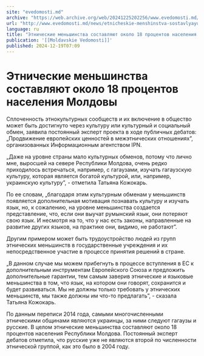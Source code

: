 ```yaml
---
site: "evedomosti.md"
archive: "https://web.archive.org/web/20241225202256/www.evedomosti.md/news/etnicheskie-menshinstva-sostavlyayut-okolo-18-procentov-nase"
url: "http://www.evedomosti.md/news/etnicheskie-menshinstva-sostavlyayut-okolo-18-procentov-nase"
language: ru
title: "Этнические меньшинства составляют около 18 процентов населения Молдовы"
publication: '[[Moldavskie Vedomosti]]'
published: 2024-12-19T07:09
---
```


# Этнические меньшинства составляют около 18 процентов населения Молдовы

Сплоченность этнокультурных сообществ и их включение в общество может быть достигнуто через культуру или культурный и социальный обмен, заявила постоянный эксперт проекта в ходе публичных дебатов: „Продвижение европейских ценностей в межэтнических отношениях”, организованных Информационным агентством IPN.

„Даже на уровне страны мало культурных обменов, потому что лично мне, выросшей на севере Республики Молдова, очень редко приходилось встречаться, например, с гагаузами, изучать гагаузскую культуру, которая является богатой культурой, или, например, украинскую культуру”, - отметила Татьяна Кожокарь.

По ее словам, „благодаря этим культурным обменам у меньшинств появляется дополнительная мотивация познавать культуру и изучать язык, но, к сожалению, на уровне меньшинства создается представление, что, если они выучат румынский язык, они потеряют свою язык. И несмотря на то, что у нас есть законы, направленные на развитие других языков, на практике они, видимо, не работают”.

Другим примером может быть трудоустройство людей из групп этнических меньшинств в государственные учреждения и их непосредственное участие в процессе принятия решений в стране.

„В данном случае мы можем прибегнуть в процессе вступления в ЕС к дополнительным инструментам Европейского Союза и предложить дополнительные гарантии, тем самым заверив этнические и языковые меньшинства в том, что язык, на котором они говорят, сохранится и будет развиваться. Мы не должны только требовать у этнических меньшинств, мы также должны им что-то предлагать”, - сказала Татьяна Кожокарь.

По данным переписи 2014 года, самыми многочисленными этническими общинами являются украинцы, за ними следуют гагаузы и русские. В целом этнические меньшинства составляют около 18 процентов населения Республики Молдова. Постоянный эксперт дебатов отметила, что русские уже не являются второй по численности этнической группой, как это было в 2004 году.